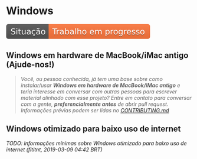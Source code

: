 # Windows

![Situação: Trabalho em progresso](../imagens/badges/status-work-in-progress.svg)

## Windows em hardware de MacBook/iMac antigo (Ajude-nos!)
> _Você, ou pessoa conhecida, já tem uma base sobre como instalar/usar
**Windows em hardware de MacBook/iMac antigo** e teria interesse em conversar com
outras pessoas para escrever material alinhado com esse projeto? Entre em
contato para conversar com a gente, **preferencialmente antes** de abrir pull
request. Informações prévias podem ser lidas no
[CONTRIBUTING.md](../CONTRIBUTING.md)_

## Windows otimizado para baixo uso de internet

_TODO: informações mínimas sobre Windows otimizado para baixo uso de internet (fititnt, 2019-03-09 04:42 BRT)_

<!--
https://www.tecmundo.com.br/windows-10/88024-windows-10-ativar-modo-conexao-limitada-economizar-dados-moveis.htm
https://www.thewindowsclub.com/conserve-3g-lte-data-windows-10
https://www.thewindowsclub.com/set-metered-connection-in-windows-10
https://www.cnet.com/news/why-you-shouldnt-buy-a-5g-phone-right-now/
-->
